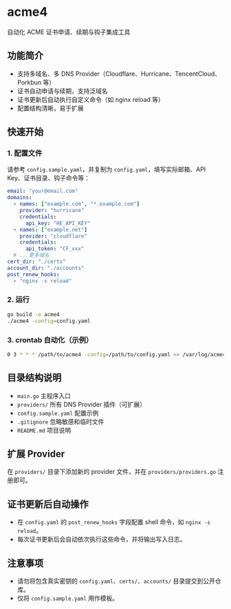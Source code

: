 # acme4

自动化 ACME 证书申请、续期与钩子集成工具

## 功能简介
- 支持多域名、多 DNS Provider（Cloudflare、Hurricane、TencentCloud、Porkbun 等）
- 证书自动申请与续期，支持泛域名
- 证书更新后自动执行自定义命令（如 nginx reload 等）
- 配置结构清晰，易于扩展

## 快速开始

### 1. 配置文件
请参考 `config.sample.yaml`，并复制为 `config.yaml`，填写实际邮箱、API Key、证书目录、钩子命令等：

```yaml
email: "your@email.com"
domains:
  - names: ["example.com", "*.example.com"]
    provider: "hurricane"
    credentials:
      api_key: "HE_API_KEY"
  - names: ["example.net"]
    provider: "cloudflare"
    credentials:
      api_token: "CF_xxx"
  # ...更多域名
cert_dir: "./certs"
account_dir: "./accounts"
post_renew_hooks:
  - "nginx -s reload"
```

### 2. 运行

```sh
go build -o acme4
./acme4 -config=config.yaml
```

### 3. crontab 自动化（示例）
```sh
0 3 * * * /path/to/acme4 -config=/path/to/config.yaml >> /var/log/acme4.log 2>&1
```

## 目录结构说明
- `main.go`        主程序入口
- `providers/`     所有 DNS Provider 插件（可扩展）
- `config.sample.yaml` 配置示例
- `.gitignore`     忽略敏感和临时文件
- `README.md`      项目说明

## 扩展 Provider
在 `providers/` 目录下添加新的 provider 文件，并在 `providers/providers.go` 注册即可。

## 证书更新后自动操作
- 在 `config.yaml` 的 `post_renew_hooks` 字段配置 shell 命令，如 `nginx -s reload`。
- 每次证书更新后会自动依次执行这些命令，并将输出写入日志。

## 注意事项
- 请勿将包含真实密钥的 `config.yaml`、`certs/`、`accounts/` 目录提交到公开仓库。
- 仅将 `config.sample.yaml` 用作模板。
